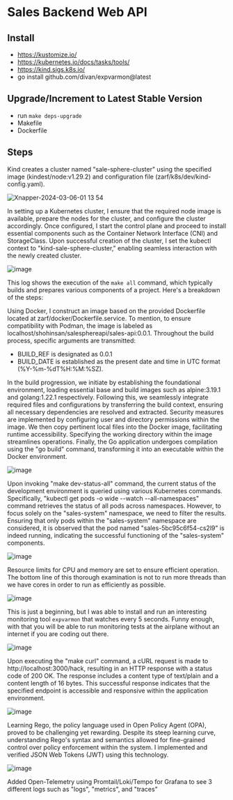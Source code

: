 # Sales Backend Web API  

## Install

* https://kustomize.io/
* https://kubernetes.io/docs/tasks/tools/
* https://kind.sigs.k8s.io/
* go install github.com/divan/expvarmon@latest

## Upgrade/Increment to Latest Stable Version 

* run `make deps-upgrade`
* Makefile
* Dockerfile

## Steps

Kind creates a cluster named "sale-sphere-cluster" using the specified image (kindest/node:v1.29.2) and configuration file (zarf/k8s/dev/kind-config.yaml).

![Xnapper-2024-03-06-01 13 54](https://github.com/shohinsan/SaleSphereAPI/assets/22685770/7ccf92a7-1e7e-4fdd-9f71-73d8388a6763)

In setting up a Kubernetes cluster, I ensure that the required node image is available, prepare the nodes for the cluster, and configure the cluster accordingly. Once configured, I start the control plane and proceed to install essential components such as the Container Network Interface (CNI) and StorageClass. Upon successful creation of the cluster, I set the kubectl context to "kind-sale-sphere-cluster," enabling seamless interaction with the newly created cluster.

![image](https://github.com/shohinsan/SaleSphereAPI/assets/22685770/48093425-4963-412b-9981-c9920da1bfad)

This log shows the execution of the `make all` command, which typically builds and prepares various components of a project. Here's a breakdown of the steps:

Using Docker, I construct an image based on the provided Dockerfile located at zarf/docker/Dockerfile.service. To mention, to ensure compatibility with Podman, the image is labeled as localhost/shohinsan/salesphereapi/sales-api:0.0.1. Throughout the build process, specific arguments are transmitted: 
* BUILD_REF is designated as 0.0.1
* BUILD_DATE is established as the present date and time in UTC format (%Y-%m-%dT%H:%M:%SZ).

In the build progression, we initiate by establishing the foundational environment, loading essential base and build images such as alpine:3.19.1 and golang:1.22.1 respectively. Following this, we seamlessly integrate required files and configurations by transferring the build context, ensuring all necessary dependencies are resolved and extracted. Security measures are implemented by configuring user and directory permissions within the image. We then copy pertinent local files into the Docker image, facilitating runtime accessibility. Specifying the working directory within the image streamlines operations. Finally, the Go application undergoes compilation using the "go build" command, transforming it into an executable within the Docker environment.

![image](https://github.com/shohinsan/SaleSphereAPI/assets/22685770/d9ed9f6d-1c73-4bc2-83d6-7e4b26f99d4a)

Upon invoking "make dev-status-all" command, the current status of the development environment is queried using various Kubernetes commands. Specifically, "kubectl get pods -o wide --watch --all-namespaces" command retrieves the status of all pods across namespaces. However, to focus solely on the "sales-system" namespace, we need to filter the results. Ensuring that only pods within the "sales-system" namespace are considered, it is observed that the pod named "sales-5bc95c6f54-cs2l9" is indeed running, indicating the successful functioning of the "sales-system" components.

![image](https://github.com/shohinsan/SaleSphereAPI/assets/22685770/6ae63b8a-b003-4292-bc1e-2be9b6a930f5)

Resource limits for CPU and memory are set to ensure efficient operation. The bottom line of this thorough examination is not to run more threads than we have cores in order to run as efficiently as possible.

![image](https://github.com/shohinsan/SaleSphereAPI/assets/22685770/675df309-f7bb-4116-a47c-6d55a6eef347)

This is just a beginning, but I was able to install and run an interesting monitoring tool `expvarmon` that watches every 5 seconds. Funny enough, with that you will be able to run monitoring tests at the airplane without an internet if you are coding out there. 

![image](https://github.com/shohinsan/SaleSphereAPI/assets/22685770/07d22698-51e1-4174-a2a4-36b870bb5523)

Upon executing the "make curl" command, a cURL request is made to http://localhost:3000/hack, resulting in an HTTP response with a status code of 200 OK. The response includes a content type of text/plain and a content length of 16 bytes. This successful response indicates that the specified endpoint is accessible and responsive within the application environment.

![image](https://github.com/shohinsan/SaleSphereAPI/assets/22685770/1b4a3532-3b50-42af-8fbe-7c1f37ba6807)

Learning Rego, the policy language used in Open Policy Agent (OPA), proved to be challenging yet rewarding. Despite its steep learning curve, understanding Rego's syntax and semantics allowed for fine-grained control over policy enforcement within the system. I implemented and verified JSON Web Tokens (JWT) using this technology.

![image](https://github.com/shohinsan/SaleSphereAPI/assets/22685770/bfb9a3c6-d090-4df7-b185-1dc546367c59)

Added Open-Telemetry using Promtail/Loki/Tempo for Grafana to see 3 different logs such as "logs", "metrics", and "traces"
